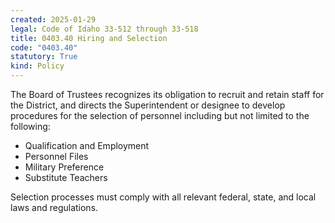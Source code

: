 ```yaml
---
created: 2025-01-29
legal: Code of Idaho 33-512 through 33-518
title: 0403.40 Hiring and Selection
code: "0403.40"
statutory: True
kind: Policy
---
```


The Board of Trustees recognizes its obligation to recruit and retain staff for the District, and directs the Superintendent or designee to develop procedures for the selection of personnel including but not limited to the following:

- Qualification and Employment
- Personnel Files
- Military Preference
- Substitute Teachers

Selection processes must comply with all relevant federal, state, and local laws and regulations.

